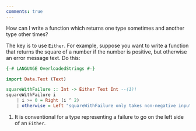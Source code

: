 ```yaml
---
comments: true
---
```


How can I write a function which returns one type sometimes and another type other times?

The key is to use `Either`. For example, suppose you want to write a function that returns the square of a number if the number is positive, but otherwise an error message text. Do this:

```haskell
{-# LANGUAGE OverloadedStrings #-}

import Data.Text (Text)

squareWithFailure :: Int -> Either Text Int --(1)!
squareWithFailure i 
    | i >= 0 = Right (i ^ 2)
    | otherwise = Left "squareWithFailure only takes non-negative input"
```

1. It is conventional for a type representing a failure to go on the left side of an `Either`.